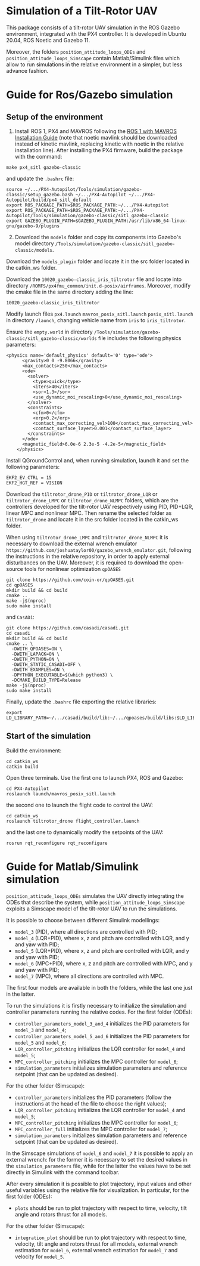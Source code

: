 # Simulation of a Tilt-Rotor UAV
This package consists of a tilt-rotor UAV simulation in the ROS Gazebo environment, integrated with the PX4 controller. It is developed in Ubuntu 20.04, ROS Noetic and Gazebo 11.

Moreover, the folders `position_attitude_loops_ODEs` and `position_attitude_loops_Simscape` contain Matlab/Simulink files which allow to run simulations in the relative environment in a simpler, but less advance fashion.
# Guide for Ros/Gazebo simulation
## Setup of the environment
1. Install ROS 1, PX4 and MAVROS following the [ROS 1 with MAVROS Installation Guide](https://docs.px4.io/main/en/ros/mavros_installation.html) (note that noetic mavlink should be downloaded instead of kinetic mavlink, replacing kinetic with noetic in the relative installation line). After installing the PX4 firmware, build the package with the command:
```plaintext
make px4_sitl gazebo-classic
```
and update the `.bashrc` file:
```plaintext
source ~/.../PX4-Autopilot/Tools/simulation/gazebo-classic/setup_gazebo.bash ~/.../PX4-Autopilot ~/.../PX4-Autopilot/build/px4_sitl_default
export ROS_PACKAGE_PATH=$ROS_PACKAGE_PATH:~/.../PX4-Autopilot
export ROS_PACKAGE_PATH=$ROS_PACKAGE_PATH:~/.../PX4-Autopilot/Tools/simulation/gazebo-classic/sitl_gazebo-classic
export GAZEBO_PLUGIN_PATH=$GAZEBO_PLUGIN_PATH:/usr/lib/x86_64-linux-gnu/gazebo-9/plugins
```

2. Download the `models` folder and copy its components into Gazebo's model directory `/Tools/simulation/gazebo-classic/sitl_gazebo-classic/models`. 

Download the `models_plugin` folder and locate it in the src folder located in the catkin_ws folder.

Download the `10020_gazebo-classic_iris_tiltrotor` file and locate into directory `/ROMFS/px4fmu_common/init.d-posix/airframes`. Moreover, modify the cmake file in the same directory adding the line:
```plaintext
10020_gazebo-classic_iris_tiltrotor
```

Modify launch files `px4.launch` `mavros_posix_sitl.launch` `posix_sitl.launch` in directory `/launch`, changing vehicle name from `iris` to `iris_tiltrotor`.

Ensure the `empty.world` in directory `/Tools/simulation/gazebo-classic/sitl_gazebo-classic/worlds` file includes the following physics parameters:

```plaintext
<physics name='default_physics' default='0' type='ode'>
      <gravity>0 0 -9.8066</gravity>
      <max_contacts>250</max_contacts>
      <ode>
        <solver>
          <type>quick</type>
          <iters>40</iters>
          <sor>1.3</sor>
          <use_dynamic_moi_rescaling>0</use_dynamic_moi_rescaling>
        </solver>
        <constraints>
          <cfm>0</cfm>
          <erp>0.2</erp>
          <contact_max_correcting_vel>100</contact_max_correcting_vel>
          <contact_surface_layer>0.001</contact_surface_layer>
        </constraints>
      </ode>
      <magnetic_field>6.0e-6 2.3e-5 -4.2e-5</magnetic_field>
    </physics>
```
Install QGroundControl and, when running simulation, launch it and set the following parameters: 
```plaintext
EKF2_EV_CTRL = 15
EKF2_HGT_REF = VISION
```
Download the `tiltrotor_drone_PID` or `tiltrotor_drone_LQR` or `tiltrotor_drone_LMPC` or `tiltrotor_drone_NLMPC` folders, which are the controllers developed for the tilt-rotor UAV respectively using PID, PID+LQR, linear MPC and nonlinear MPC. Then rename the selected folder as `tiltrotor_drone` and locate it in the src folder located in the catkin_ws folder.

When using `tiltrotor_drone_LMPC` and `tiltrotor_drone_NLMPC` it is necessary to download the external wrench emulator `https://github.com/joshuataylor00/gazebo_wrench_emulator.git`, following the instructions in the relative repository, in order to apply external disturbances on the UAV. 
Moreover, it is required to download the open-source tools for nonlinear optimization `qpOASES` 
```
git clone https://github.com/coin-or/qpOASES.git
cd qpOASES
mkdir build && cd build
cmake ..
make -j$(nproc)
sudo make install
```
and `CasADi`:
```
git clone https://github.com/casadi/casadi.git
cd casadi
mkdir build && cd build
cmake .. \
  -DWITH_QPOASES=ON \
  -DWITH_LAPACK=ON \
  -DWITH_PYTHON=ON \
  -DWITH_STATIC_CASADI=OFF \
  -DWITH_EXAMPLES=ON \
  -DPYTHON_EXECUTABLE=$(which python3) \
  -DCMAKE_BUILD_TYPE=Release
make -j$(nproc)
sudo make install
```
Finally, update the `.bashrc` file exporting the relative libraries:
```
export LD_LIBRARY_PATH=~/.../casadi/build/lib:~/.../qpoases/build/libs:$LD_LIBRARY_PATH
```
## Start of the simulation
Build the environment:
```
cd catkin_ws
catkin build
```
Open three terminals. Use the first one to launch PX4, ROS and Gazebo:
```
cd PX4-Autopilot
roslaunch launch/mavros_posix_sitl.launch
```
the second one to launch the flight code to control the UAV:
```
cd catkin_ws
roslaunch tiltrotor_drone flight_controller.launch
```
and the last one to dynamically modify the setpoints of the UAV:
```
rosrun rqt_reconfigure rqt_reconfigure
```
# Guide for Matlab/Simulink simulation
`position_attitude_loops_ODEs` simulates the UAV directly integrating the ODEs that describe the system, while `position_attitude_loops_Simscape` exploits a Simscape model of the tilt-rotor UAV to run the simulations.

It is possible to choose between different Simulink modellings:
- `model_3` (PID), where all directions are controlled with PID;
- `model_4` (LQR+PID), where x, z and pitch are controlled with LQR, and y and yaw with PID;
- `model_5` (LQR+PID), where x, z and pitch are controlled with LQR, and y and yaw with PID;
- `model_6` (MPC+PID), where x, z and pitch are controlled with MPC, and y and yaw with PID;
- `model_7` (MPC), where all directions are controlled with MPC.

The first four models are available in both the folders, while the last one just in the latter.

To run the simulations it is firstly necessary to initialize the simulation and controller parameters running the relative codes. 
For the first folder (ODEs):
- `controller_parameters_model_3_and_4` initializes the PID parameters for `model_3` and `model_4`; 
- `controller_parameters_model_5_and_6` initializes the PID parameters for `model_5` and `model_6`; 
- `LQR_controller_pitching` initializes the LQR controller for `model_4` and `model_5`; 
- `MPC_controller_pitching` initializes the MPC controller for `model_6`;
- `simulation_parameters` initializes simulation parameters and reference setpoint (that can be updated as desired).

For the other folder (Simscape):
- `controller_parameters` initializes the PID parameters (follow the instructions at the head of the file to choose the right values);
- `LQR_controller_pitching` initializes the LQR controller for `model_4` and `model_5`; 
- `MPC_controller_pitching` initializes the MPC controller for `model_6`;
- `MPC_controller_full` initializes the MPC controller for `model_7`;
- `simulation_parameters` initializes simulation parameters and reference setpoint (that can be updated as desired).

In the Simscape simulations of `model_6` and `model_7` it is possible to apply an external wrench: for the former it is necessary to set the desired values in the `simulation_parameters` file, while for the latter the values have to be set directly in Simulink with the command toolbar.

After every simulation it is possible to plot trajectory, input values and other useful variables using the relative file for visualization. In particular, for the first folder (ODEs):
- `plots` should be run to plot trajectory with respect to time, velocity, tilt angle and rotors thrust for all models.

For the other folder (Simscape):
- `integration_plot` should be run to plot trajectory with respect to time, velocity, tilt angle and rotors thrust for all models, external wrench estimation for `model_6`, external wrench estimation for `model_7` and velocity for `model_5`.
